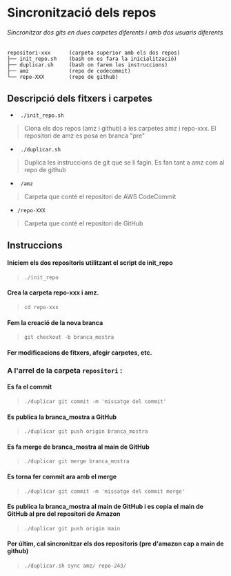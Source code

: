 
# Sincronització dels repos

###### Sincronitzar dos gits en dues carpetes diferents i amb dos usuaris diferents 

``` 
repositori-xxx      (carpeta superior amb els dos repos)
├── init_repo.sh    (bash on es fara la inicialització)
├── duplicar.sh     (bash on farem les instruccions)
├── amz             (repo de codecommit)
└── repo-XXX        (repo de github)
```

## Descripció dels fitxers i carpetes

* ` ./init_repo.sh`
>Clona els dos repos (amz i github) a les carpetes amz i repo-xxx. El repositori de amz es posa en branca "pre"

* ` ./duplicar.sh`
>Duplica les instruccions de git que se li fagin. Es fan tant a amz com al repo de github

* ` /amz`
>Carpeta que conté el repositori de AWS CodeCommit

* `/repo-XXX`
>Carpeta que conté el repositori de GitHub

## Instruccions

#### Iniciem els dos repositoris utilitzant el script de init_repo
>``./init_repo``

#### Crea la carpeta repo-xxx i amz.
>`cd repo-xxx`

#### Fem la creació de la nova branca
>`git checkout -b branca_mostra`

#### Fer modificacions de fitxers, afegir carpetes, etc.

### A l'arrel de la carpeta ``repositori`` :

#### Es fa el commit
>``./duplicar git commit -m 'missatge del commit'``
#### Es publica la branca_mostra a GitHub
>``./duplicar git push origin branca_mostra``
#### Es fa merge de branca_mostra al main de GitHub
>``./duplicar git merge branca_mostra``
#### Es torna fer commit ara amb el merge
>``./duplicar git commit -m 'missatge del commit merge'``
#### Es publica la branca_mostra al main de GitHub i es copia el main de GitHub al pre del repositori de Amazon
>``./duplicar git push origin main``
#### Per últim, cal sincronitzar els dos repositoris (pre d'amazon cap a main de github)
>``./duplicar.sh sync amz/ repo-243/``
